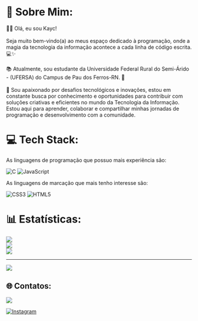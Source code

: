 # 💫 Sobre Mim:
👋🏻 Olá, eu sou Kayc!<br><br>Seja muito bem-vindo(a) ao meus espaço dedicado à programação, onde a magia da tecnologia da informação acontece a cada linha de código escrita. 💻✨<br><br>📚 Atualmente, sou estudante da Universidade Federal Rural do Semi-Árido - (UFERSA) do Campus de Pau dos Ferros-RN. 🌵<br><br>🔎 Sou apaixonado por desafios tecnológicos e inovações, estou em constante busca por conhecimento e oportunidades para contribuir com soluções criativas e eficientes no mundo da Tecnologia da Informação. Estou aqui para aprender, colaborar e compartilhar minhas jornadas de programação e desenvolvimento com a comunidade. <br>


# 💻 Tech Stack:
As linguagens de programação que possuo mais experiência são:

![C](https://img.shields.io/badge/c-%2300599C.svg?style=for-the-badge&logo=c&logoColor=white) ![JavaScript](https://img.shields.io/badge/javascript-%23323330.svg?style=for-the-badge&logo=javascript&logoColor=%23F7DF1E)

As linguagens de marcação que mais tenho interesse são:

![CSS3](https://img.shields.io/badge/css3-%231572B6.svg?style=for-the-badge&logo=css3&logoColor=white) ![HTML5](https://img.shields.io/badge/html5-%23E34F26.svg?style=for-the-badge&logo=html5&logoColor=white)

# 📊 Estatísticas:
![](https://github-readme-stats.vercel.app/api?username=kaychenderson&theme=midnight-purple&hide_border=false&include_all_commits=false&count_private=false)<br/>
![](https://github-readme-streak-stats.herokuapp.com/?user=kaychenderson&theme=midnight-purple&hide_border=false)<br/>
![](https://github-readme-stats.vercel.app/api/top-langs/?username=kaychenderson&theme=midnight-purple&hide_border=false&include_all_commits=false&count_private=false&layout=compact)

---
[![](https://visitcount.itsvg.in/api?id=kaychenderson&icon=0&color=0)](https://visitcount.itsvg.in)

## 🌐 Contatos:
[<img src="https://img.shields.io/badge/Gmail-D14836?style=for-the-badge&logo=gmail&logoColor=white" />](kayc.hendersonml@gmail.com)

[![Instagram](https://img.shields.io/badge/Instagram-%23E4405F.svg?logo=Instagram&logoColor=white)](https://instagram.com/https://www.instagram.com/kaychenderson/) 


<!-- Proudly created with GPRM ( https://gprm.itsvg.in ) -->
